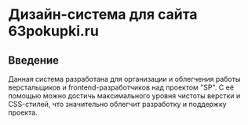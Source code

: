 Дизайн-система для сайта 63pokupki.ru
=

Введение
-
Данная система разработана для организации и облегчения работы верстальщиков и frontend-разработчиков над проектом "SP". 
С её помощью можно достичь максимального уровня чистоты верстки и CSS-стилей, что значительно облегчит разработку и поддержку проекта. 

